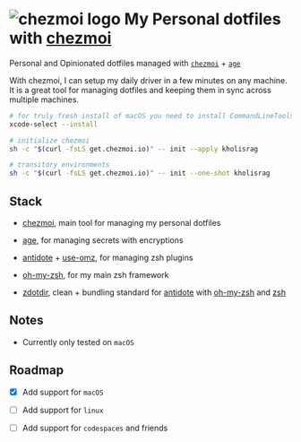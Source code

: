 # ![chezmoi logo](https://github.com/twpayne/chezmoi/blob/master/assets/images/logo-144px.svg) My Personal dotfiles with [chezmoi](https://www.chezmoi.io/)

Personal and Opinionated dotfiles managed with [`chezmoi`](https://www.chezmoi.io/) + [`age`](https://github.com/FiloSottile/age)

With chezmoi, I can setup my daily driver in a few minutes on any machine.
It is a great tool for managing dotfiles and keeping them in sync across multiple machines.

```bash
# for truly fresh install of macOS you need to install CommandLineTools first
xcode-select --install

# initialize chezmoi
sh -c "$(curl -fsLS get.chezmoi.io)" -- init --apply kholisrag

# transitory environments
sh -c "$(curl -fsLS get.chezmoi.io)" -- init --one-shot kholisrag

```

## Stack

- [chezmoi](https://www.chezmoi.io/), main tool for managing my personal dotfiles

- [age](https://github.com/FiloSottile/age), for managing secrets with encryptions

- [antidote](https://antidote.sh/) + [use-omz](https://github.com/getantidote/use-omz), for managing zsh plugins

- [oh-my-zsh](https://ohmyz.sh/), for my main zsh framework

- [zdotdir](https://github.com/getantidote/zdotdir/), clean + bundling standard for [antidote](https://antidote.sh/) with [oh-my-zsh](https://ohmyz.sh/) and [zsh](https://www.zsh.org/)

## Notes

- Currently only tested on `macOS`

## Roadmap

- [x] Add support for `macOS`

- [ ] Add support for `linux`

- [ ] Add support for `codespaces` and friends
